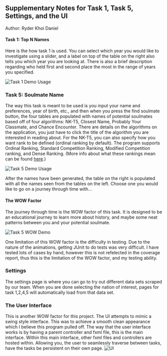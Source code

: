 ## Supplementary Notes for Task 1, Task 5, Settings, and the UI

Author: Ryder Khoi Daniel

#### Task 1: Top N Names

Here is the how task 1 is used. You can select which year you would like to investigate using a slider, and a label on top of the table on the right also tells you which year you are looking at. There is also a brief description regarding who held first and second place the most in the range of years you specified.

![Task 1 Demo Usage](http://placekitten.com/200/300 "Task 1 in use")

### Task 5: Soulmate Name

The way this task is meant to be used is you input your name and preferences, year of birth, etc., and then when you press the find soulmate button, the four tables are populated with names of potential soulmates based off of four algorithms: NK-T5, Closest Name, Probably Your Classmate, and Chance Encounter. There are details on the algorithms on the application, you just have to click the title of the algorithm you are interested in reading about.
For the NK-T5, you can also specify how you want rank to be defined (ordinal ranking by default). The program supports Ordinal Ranking, Standard Competition Ranking, Modified Competition ranking, and Dense Ranking. (More info about what these rankings mean can be found [here](https://en.wikipedia.org/wiki/Ranking).)

![Task 5 Demo Usage](http://placekitten.com/200/300 "Task 5 in use")

After the names have been generated, the table on the right is populated with all the names seen from the tables on the left. Choose one you would like to go on a journey through time with...

#### The WOW Factor

The journey through time is the WOW factor of this task. It is designed to be an educational journey to learn more about history, and maybe some neat patterns between you and your potential soulmate.

![Task 5 WOW Demo](http://placekitten.com/200/300 "Task 5 WOW in use")

One limitation of this WOW factor is the difficulty in testing. Due to the nature of the animations, getting JUnit to do tests was very difficult. I have tested lots of cases by hand, however this is not refelected in the coverage report, thus this is the limitation of the WOW factor, and my testing ability.

### Settings

The settings page is where you can go to try out different data sets scraped by our team. When you are done selecting the nation of interest, pages for task 1,2,4,5 will automatically load from that data set.

### The User Interface

This is another WOW factor for this project. The UI attempts to mimic a swing style interface. This was to achieve a smooth clean appearance which I believe this program pulled off.
The way that the user interface works is by having a parent controller and fxml file, this is the main interface. Within this main interface, other fxml files and controllers are hosted within. Allowing you, the user to seamlessly traverse between tasks, have the tasks be persistent on their own page.
![UI](http://placekitten.com/200/300 "UI showcase")
